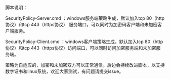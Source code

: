 
脚本说明：

SecurityPolicy-Server.cmd ：windows服务端策略生成，默认加入tcp 80（http协议）和tcp 443（https协议） 服务端口，可以同时为加密码客户端和未加密客户端服务。

SecurityPolicy-Client.cmd ：windows客户端策略生成，默认加入tcp 80（http协议）和tcp 443（https协议）访问端口，可以同时访问加密服务端和未加密服务端。

策略为自适应的，加密和未加密双方可以正常通信。后边会持续改进脚本，以支持数字证书和linux系统，欢迎大家测试，有问题请提交issue。
